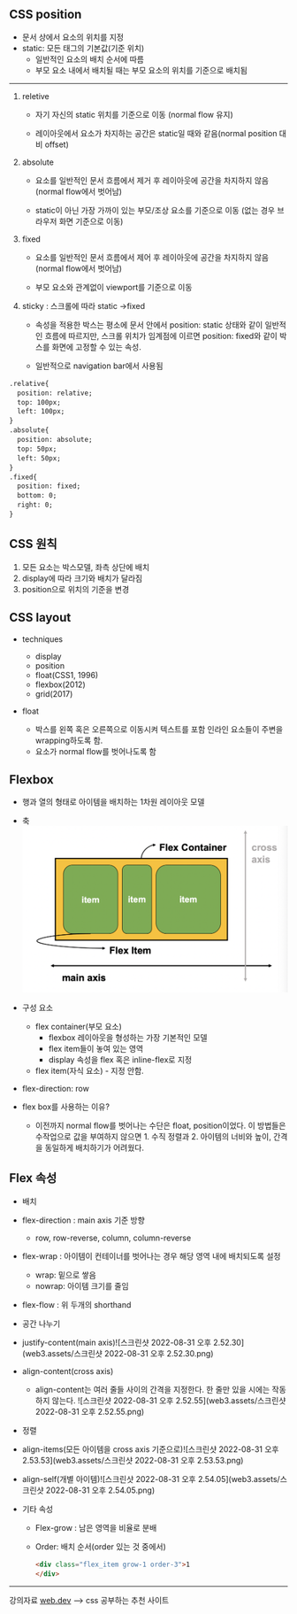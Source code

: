 ## CSS position
- 문서 상에서 요소의 위치를 지정
- static: 모든 태그의 기본값(기준 위치)
  - 일반적인 요소의 배치 순서에 따름
  - 부모 요소 내에서 배치될 때는 부모 요소의 위치를 기준으로 배치됨

---
1. reletive 

     - 자기 자신의 static 위치를 기준으로 이동 (normal flow 유지)

     - 레이아웃에서 요소가 차지하는 공간은 static일 때와 같음(normal position 대비 offset)

2. absolute

     - 요소를 일반적인 문서 흐름에서 제거 후 레이아웃에 공간을 차지하지 않음(normal flow에서 벗어남)

     - static이 아닌 가장 가까이 있는 부모/조상 요소를 기준으로 이동 (없는 경우 브라우저 화면 기준으로 이동)

3. fixed 

     - 요소를 일반적인 문서 흐름에서 제어 후 레이아웃에 공간을 차지하지 않음(normal flow에서 벗어남)

     - 부모 요소와 관계없이 viewport를 기준으로 이동

4. sticky : 스크롤에 따라 static ->fixed

     - 속성을 적용한 박스는 평소에 문서 안에서 position: static 상태와 같이 일반적인 흐름에 따르지만, 스크롤 위치가 임계점에 이르면 position: fixed와 같이 박스를 화면에 고정할 수 있는 속성. 

     - 일반적으로 navigation bar에서 사용됨


```html
.relative{
  position: relative;
  top: 100px;
  left: 100px;
}
.absolute{
  position: absolute;
  top: 50px;
  left: 50px;
}
.fixed{
  position: fixed;
  bottom: 0;
  right: 0;
}
```
## CSS 원칙
1. 모든 요소는 박스모델, 좌측 상단에 배치
2. display에 따라 크기와 배치가 달라짐
3. position으로 위치의 기준을 변경

## CSS layout
- techniques
  - display
  - position
  - float(CSS1, 1996)
  - flexbox(2012)
  - grid(2017)

- float
  - 박스를 왼쪽 혹은 오른쪽으로 이동시켜 텍스트를 포함 인라인 요소들이 주변을 wrapping하도록 함. 
  - 요소가 normal flow를 벗어나도록 함

## Flexbox
- 행과 열의 형태로 아이템을 배치하는 1차원 레이아웃 모델
- 축 <img src="./images/2.png" class="width: 100px float:left">
- 구성 요소
  - flex container(부모 요소)
    - flexbox 레이아웃을 형성하는 가장 기본적인 모델
    - flex item들이 놓여 있는 영역
    - display 속성을 flex 혹은 inline-flex로 지정
  - flex item(자식 요소) - 지정 안함. 
- flex-direction: row

- flex box를 사용하는 이유?
  - 이전까지 normal flow를 벗어나는 수단은 float, position이었다. 이 방법들은 수작업으로 값을 부여하지 않으면 1. 수직 정렬과 2. 아이템의 너비와 높이, 간격을 동일하게 배치하기가 어려웠다. 

## Flex 속성
-  배치
  - flex-direction : main axis 기준 방향
    - row, row-reverse, column, column-reverse
  - flex-wrap : 아이템이 컨테이너를 벗어나는 경우 해당 영역 내에 배치되도록 설정
    - wrap: 밑으로 쌓음
    - nowrap: 아이템 크기를 줄임
  - flex-flow : 위 두개의 shorthand
  
-  공간 나누기
  - justify-content(main axis)![스크린샷 2022-08-31 오후 2.52.30](web3.assets/스크린샷 2022-08-31 오후 2.52.30.png)
  - align-content(cross axis)
    - align-content는 여러 줄들 사이의 간격을 지정한다. 한 줄만 있을 시에는 작동하지 않는다. ![스크린샷 2022-08-31 오후 2.52.55](web3.assets/스크린샷 2022-08-31 오후 2.52.55.png)
  
-  정렬
  - align-items(모든 아이템을 cross axis 기준으로)![스크린샷 2022-08-31 오후 2.53.53](web3.assets/스크린샷 2022-08-31 오후 2.53.53.png)
  - align-self(개별 아이템)![스크린샷 2022-08-31 오후 2.54.05](web3.assets/스크린샷 2022-08-31 오후 2.54.05.png)
  
-  기타 속성
   - Flex-grow : 남은 영역을 비율로 분배
   
   - Order: 배치 순서(order 있는 것 중에서)
   
     ```html
     <div class="flex_item grow-1 order-3">1
     </div>
     ```
   
     

---
강의자료
[web.dev](https://web.dev/learn/css/flexbox/) --> css 공부하는 추천 사이트
